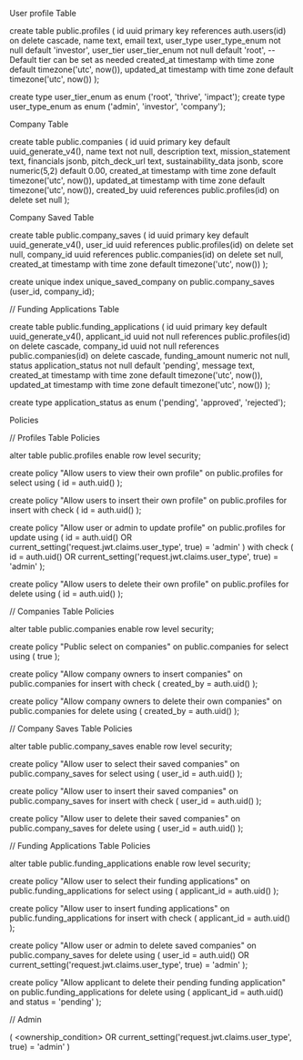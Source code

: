 User profile Table

create table public.profiles (
  id uuid primary key references auth.users(id) on delete cascade,
  name text,
  email text,
  user_type user_type_enum not null default 'investor',
  user_tier user_tier_enum not null default 'root',  -- Default tier can be set as needed
  created_at timestamp with time zone default timezone('utc', now()),
  updated_at timestamp with time zone default timezone('utc', now())
);

create type user_tier_enum as enum ('root', 'thrive', 'impact');
create type user_type_enum as enum ('admin', 'investor', 'company');


Company Table

create table public.companies (
  id uuid primary key default uuid_generate_v4(),
  name text not null,
  description text,
  mission_statement text,
  financials jsonb,
  pitch_deck_url text,
  sustainability_data jsonb,
  score numeric(5,2) default 0.00,
  created_at timestamp with time zone default timezone('utc', now()),
  updated_at timestamp with time zone default timezone('utc', now()),
  created_by uuid references public.profiles(id) on delete set null
);


Company Saved Table

create table public.company_saves (
  id uuid primary key default uuid_generate_v4(),
  user_id uuid references public.profiles(id) on delete set null,
  company_id uuid references public.companies(id) on delete set null,
  created_at timestamp with time zone default timezone('utc', now())
);


create unique index unique_saved_company on public.company_saves 
(user_id, company_id);


// Funding Applications Table

create table public.funding_applications (
  id uuid primary key default uuid_generate_v4(),
  applicant_id uuid not null references public.profiles(id) on delete cascade,
  company_id uuid not null references public.companies(id) on delete cascade,
  funding_amount numeric not null,
  status application_status not null default 'pending',
  message text,
  created_at timestamp with time zone default timezone('utc', now()),
  updated_at timestamp with time zone default timezone('utc', now())
);

create type application_status as enum ('pending', 'approved', 'rejected');


Policies 

// Profiles Table Policies

alter table public.profiles enable row level security;

create policy "Allow users to view their own profile" on public.profiles
for select
using ( id = auth.uid() );

create policy "Allow users to insert their own profile" on public.profiles
for insert
with check ( id = auth.uid() );

create policy "Allow user or admin to update profile" on public.profiles
for update
using (
  id = auth.uid() OR
  current_setting('request.jwt.claims.user_type', true) = 'admin'
)
with check (
  id = auth.uid() OR
  current_setting('request.jwt.claims.user_type', true) = 'admin'
);


create policy "Allow users to delete their own profile" on public.profiles
for delete
using ( id = auth.uid() );


// Companies Table Policies

alter table public.companies enable row level security;

create policy "Public select on companies" on public.companies
for select
using ( true );

create policy "Allow company owners to insert companies" on public.companies
for insert
with check ( created_by = auth.uid() );


create policy "Allow company owners to delete their own companies" on public.companies
for delete
using ( created_by = auth.uid() );


// Company Saves Table Policies

alter table public.company_saves enable row level security;

create policy "Allow user to select their saved companies" on public.company_saves
for select
using ( user_id = auth.uid() );


create policy "Allow user to insert their saved companies" on public.company_saves
for insert
with check ( user_id = auth.uid() );


create policy "Allow user to delete their saved companies" on public.company_saves
for delete
using ( user_id = auth.uid() );


// Funding Applications Table Policies

alter table public.funding_applications enable row level security;

create policy "Allow user to select their funding applications" on public.funding_applications
for select
using ( applicant_id = auth.uid() );

create policy "Allow user to insert funding applications" on public.funding_applications
for insert
with check ( applicant_id = auth.uid() );


create policy "Allow user or admin to delete saved companies" on public.company_saves
for delete
using (
  user_id = auth.uid() OR
  current_setting('request.jwt.claims.user_type', true) = 'admin'
);


create policy "Allow applicant to delete their pending funding application" on public.funding_applications
for delete
using ( applicant_id = auth.uid() and status = 'pending' );
  

// Admin 

( <ownership_condition> OR current_setting('request.jwt.claims.user_type', true) = 'admin' )

